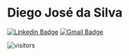 # Diego José da Silva
[![Linkedin Badge](https://img.shields.io/badge/-DiegoSilva-blue?style=flat-square&logo=Linkedin&logoColor=white&link=https://www.linkedin.com/in/dijsilva/)](https://www.linkedin.com/in/dijsilva/) 
[![Gmail Badge](https://img.shields.io/badge/-diegojsilvabr@gmail.com-c14438?style=flat-square&logo=Gmail&logoColor=white&link=mailto:diegojsilvabr@gmail.com)](mailto:diegojsilvabr@gmail.com)



![visitors](https://visitor-badge.glitch.me/badge?page_id=dijsilva.dijsilva)
